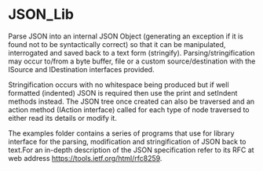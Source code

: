 # JSON_Lib
Parse JSON into an internal JSON Object (generating an exception if it is found not to be syntactically correct) so that it can be manipulated, interrogated and saved back to a text form (stringify). Parsing/stringification may occur to/from a byte buffer, file or a custom source/destination with the ISource and IDestination interfaces provided.

Stringification occurs with no whitespace being produced but if well formatted (indented) JSON is required then use the print and setIndent methods instead. The JSON tree once created can also be traversed and an action method (IAction interface) called for each type of node traversed to either read its details or modify it.

The examples folder contains a series of programs that use for library interface for the parsing, modification and stringification  of JSON back to text.For an in-depth description of the JSON specification refer to its RFC at web address https://tools.ietf.org/html/rfc8259.
